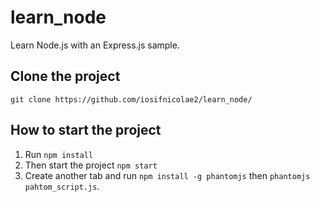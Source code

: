 # learn_node
Learn Node.js with an Express.js sample.

## Clone the project
`git clone https://github.com/iosifnicolae2/learn_node/`

## How to start the project
1. Run `npm install`
2. Then start the project `npm start`
3. Create another tab and run `npm install -g phantomjs` then `phantomjs pahtom_script.js`.
